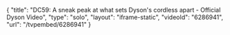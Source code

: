 {
    "title": "DC59: A sneak peak at what sets Dyson's cordless apart - Official Dyson Video",
    "type": "solo",
    "layout": "iframe-static",
    "videoId": "6286941",
    "url": "\/tvpembed\/6286941"
}